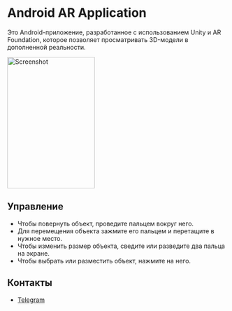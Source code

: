 # Android AR Application
Это Android-приложение, разработанное с использованием Unity и AR Foundation, которое позволяет просматривать 3D-модели в дополненной реальности.
 <p>
    <img src="https://github.com/Virvon/ARProject/blob/master/Demonstrations/Demonstration.gif" alt="Screenshot" width="200" height="300">
  </p>

## Управление
- Чтобы повернуть объект, проведите пальцем вокруг него. 
- Для перемещения объекта зажмите его пальцем и перетащите в нужное место.
- Чтобы изменить размер объекта, сведите или разведите два пальца на экране.
- Чтобы выбрать или разместить объект, нажмите на него.

## Контакты
- [Telegram](https://t.me/Virvon)
